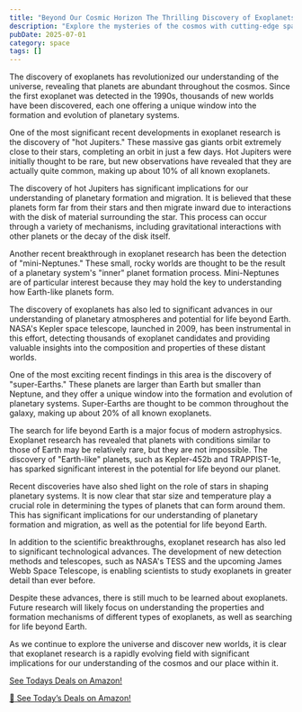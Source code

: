 ```yaml
---
title: "Beyond Our Cosmic Horizon The Thrilling Discovery of Exoplanets and What They Reveal About the Universes Secrets"
description: "Explore the mysteries of the cosmos with cutting-edge space science discoveries, astronomical breakthroughs, and the latest research in space exploration."
pubDate: 2025-07-01
category: space
tags: []
---
```


The discovery of exoplanets has revolutionized our understanding of the universe, revealing that planets are abundant throughout the cosmos. Since the first exoplanet was detected in the 1990s, thousands of new worlds have been discovered, each one offering a unique window into the formation and evolution of planetary systems.

One of the most significant recent developments in exoplanet research is the discovery of "hot Jupiters." These massive gas giants orbit extremely close to their stars, completing an orbit in just a few days. Hot Jupiters were initially thought to be rare, but new observations have revealed that they are actually quite common, making up about 10% of all known exoplanets.

The discovery of hot Jupiters has significant implications for our understanding of planetary formation and migration. It is believed that these planets form far from their stars and then migrate inward due to interactions with the disk of material surrounding the star. This process can occur through a variety of mechanisms, including gravitational interactions with other planets or the decay of the disk itself.

Another recent breakthrough in exoplanet research has been the detection of "mini-Neptunes." These small, rocky worlds are thought to be the result of a planetary system's "inner" planet formation process. Mini-Neptunes are of particular interest because they may hold the key to understanding how Earth-like planets form.

The discovery of exoplanets has also led to significant advances in our understanding of planetary atmospheres and potential for life beyond Earth. NASA's Kepler space telescope, launched in 2009, has been instrumental in this effort, detecting thousands of exoplanet candidates and providing valuable insights into the composition and properties of these distant worlds.

One of the most exciting recent findings in this area is the discovery of "super-Earths." These planets are larger than Earth but smaller than Neptune, and they offer a unique window into the formation and evolution of planetary systems. Super-Earths are thought to be common throughout the galaxy, making up about 20% of all known exoplanets.

The search for life beyond Earth is a major focus of modern astrophysics. Exoplanet research has revealed that planets with conditions similar to those of Earth may be relatively rare, but they are not impossible. The discovery of "Earth-like" planets, such as Kepler-452b and TRAPPIST-1e, has sparked significant interest in the potential for life beyond our planet.

Recent discoveries have also shed light on the role of stars in shaping planetary systems. It is now clear that star size and temperature play a crucial role in determining the types of planets that can form around them. This has significant implications for our understanding of planetary formation and migration, as well as the potential for life beyond Earth.

In addition to the scientific breakthroughs, exoplanet research has also led to significant technological advances. The development of new detection methods and telescopes, such as NASA's TESS and the upcoming James Webb Space Telescope, is enabling scientists to study exoplanets in greater detail than ever before.

Despite these advances, there is still much to be learned about exoplanets. Future research will likely focus on understanding the properties and formation mechanisms of different types of exoplanets, as well as searching for life beyond Earth.

As we continue to explore the universe and discover new worlds, it is clear that exoplanet research is a rapidly evolving field with significant implications for our understanding of the cosmos and our place within it.

[ See Todays Deals on Amazon!](https://amzn.to/3UjsCWp)

[🛒 See Today’s Deals on Amazon!](https://amzn.to/3UjsCWp)
